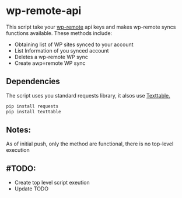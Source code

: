 # wp-remote-api
This script take your [wp-remote](https://wpremote.com/) api keys and makes wp-remote syncs functions available. These methods include:

- Obtaining list of WP sites synced to your account
- List Information of you synced account
- Deletes a wp-remote WP sync
- Create awp=remote WP sync

## Dependencies
The script uses you standard requests library, it alsos use [Texttable.](https://pypi.org/project/texttable/)

```bash
pip install requests
pip install texttable
```

## Notes:
As of initial push, only the method are functional, there is no top-level execution

## #TODO:
- Create top level script exeution
- Update TODO

